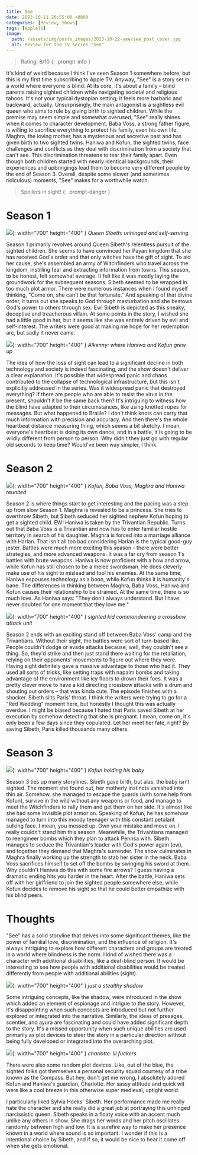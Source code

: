 ```yaml
---
title: See
date: 2023-10-11 20:55:00 +0800
categories: [Review, Shows]
tags: [AppleTV]
image:
  path: /assets/img/posts_images/2023-10-22-see/see_post_cover.jpg
  alt: Review for the TV series "See"
---
```



> Rating: 8/10
{: .prompt-info }



It's kind of weird because I think I've seen Season 1 somewhere before, but this is my first time subscribing to Apple TV. Anyway, "See" is a story set in a world where everyone is blind. At its core, it's about a family – blind parents raising sighted children while navigating societal and religious taboos. It's not your typical dystopian setting; it feels more barbaric and backward, actually. Unsurprisingly, the main antagonist is a sightless evil queen who aims to rule by giving birth to sighted children. While the premise may seem simple and somewhat overused, "See" really shines when it comes to character development. Baba Voss, a strong father figure, is willing to sacrifice everything to protect his family, even his own life. Maghra, the loving mother, has a mysterious and secretive past and has given birth to two sighted twins. Haniwa and Kofun, the sighted twins, face challenges and conflicts as they deal with discrimination from a society that can't see. This discrimination threatens to tear their family apart. Even though both children started with nearly identical backgrounds, their experiences and upbringings lead them to become very different people by the end of Season 3. Overall, despite some slower (and sometimes ridiculous) moments, "See" makes for a worthwhile watch.


> Spoilers in sight!
{: .prompt-danger }


# Season 1

![](/assets/img/posts_images/2023-10-22-see/see_sibeth.webp){: width="700" height="400" } 
_Queen Sibeth: unhinged and self-serving_

Season 1 primarily revolves around Queen Sibeth's relentless pursuit of the sighted children. She seems to have convinced her Payan kingdom that she has received God's order and that only witches have the gift of sight. To aid her cause, she's assembled an army of Witchfinders who travel across the kingdom, instilling fear and extracting information from towns. This season, to be honest, felt somewhat average. It felt like it was mostly laying the groundwork for the subsequent seasons. Sibeth seemed to be wrapped in too much plot armor. There were numerous instances when I found myself thinking, "Come on, she can't be that fortunate." And speaking of that divine order, it turns out she speaks to God through masturbation and she bestows God's power to others through sex. Ew! Sibeth is depicted as this sneaky, deceptive and treacherous villain. At some points in the story, I wished she had a little good in her, but it seems like she was entirely driven by evil and self-interest. The writers were good at making me hope for her redemption arc, but sadly it never came.

![](/assets/img/posts_images/2023-10-22-see/alkenny.webp){: width="700" height="400" } 
_Alkenny: where Haniwa and Kofun grew up_

The idea of how the loss of sight can lead to a significant decline in both technology and society is indeed fascinating, and the show doesn't deliver a clear explanation. It's possible that widespread panic and chaos contributed to the collapse of technological infrastructure, but this isn't explicitly addressed in the series. Was it widespread panic that destroyed everything? If there are people who are able to resist the virus in the present, shouldn't it be the same back then? It's intriguing to witness how the blind have adapted to their circumstances, like using knotted ropes for messages. But what happened to Braille? I don't think knots can carry that much information with precision and accuracy. And then there's the whole heartbeat distance measuring thing, which seems a bit sketchy. I mean, everyone's heartbeat is doing its own dance, and in a battle, it is going to be wildly different from person to person. Why didn't they just go with regular old seconds to keep time? Would've been way simpler, I think.

# Season 2

![](/assets/img/posts_images/2023-10-22-see/baba_family.webp){: width="700" height="400" } 
_Kofun, Baba Voss, Maghra and Haniwa reunited_

Season 2 is where things start to get interesting and the pacing was a step up from slow Season 1. Maghra is revealed to be a princess. She tries to overthrow Sibeth, but Sibeth seduced her sighted nephew Kofun hoping to get a sighted child. EW!  Haniwa is taken by the Trivantian Republic. Turns out that Baba Voss is a Trivantian and now has to enter familiar hostile territory in search of his daughter. Maghra is forced into a marriage alliance with Harlan. That isn't all too bad considering Harlan is the typical good-guy jester. Battles were much more exciting this season - there were better strategies, and more advanced weapons. It was a far cry from season 1's battles with brute weapons. Haniwa is now proficient with a bow and arrow, while Kofun has still chosen to be a melee swordsman. He does cleverly make use of his sight to mislead and fool his enemies. At the same time, Haniwa espouses technology as a boon, while Kofun thinks it is humanity's bane. The differences in thinking between Maghra, Baba Voss, Haniwa and Kofun causes their relationship to be strained. At the same time, there is so much love. As Haniwa says: "They don't always understand. But I have never doubted for one moment that they love me."

![](/assets/img/posts_images/2023-10-22-see/sighted_kid_attack_unit.png){: width="700" height="400" } 
_sighted kid commandeering a crossbow attack unit_

Season 2 ends with an exciting stand off between Baba Voss' camp and the Trivantians. Without their sight, the battles were sort of turn-based like. People couldn't dodge or evade attacks because, well, they couldn't see a thing. So, they'd strike and then just stand there waiting for the retaliation, relying on their opponents' movements to figure out where they were. Having sight definitely gave a massive advantage to those who had it. They used all sorts of tricks, like setting traps with napalm bombs and taking advantage of the environment like icy floors to drown their foes. It was a pretty clever move to have a kid directing crossbow attacks with a drum and shouting out orders – that was kinda cute. The episode finishes with a shocker. Sibeth silts Paris' throat. I think the writers were trying to go for a "Red Wedding" moment here, but honestly I thought this was actually overdue. I might be biased because I hated that Paris saved Sibeth at her execution by somehow detecting that she is pregnant. I mean, come on, it's only been a few days since they copulated. Let her meet her fate, right? By saving Sibeth, Paris killed thousands many others.

# Season 3

![](/assets/img/posts_images/2023-10-22-see/kofun_baby.jpeg){: width="700" height="400" } 
_Kofun holding his baby_

Season 3 ties up many storylines. Sibeth gave birth, but alas, the baby isn't sighted. The moment she found out, her motherly instincts vanished into thin air. Somehow, she managed to escape the guards (with some help from Kofun), survive in the wild without any weapons or food, and manage to meet the Witchfinders to rally them and get them on her side. It's almost like she had some invisible plot armor on. Speaking of Kofun, he has somehow managed to turn into this moody teenager with this constant petulant sulking face. I mean, you messed up. Own your mistake and move on. I really couldn't stand him this season. Meanwhile, the Trivantians managed to reengineer bombs which they plan to attack Pennsa with. Sibeth manages to seduce the Trivantian's leader with God's power again (ew), and together they demand that Maghra's surrender. The show culminates in Maghra finally working up the strength to stab her sister in the neck. Baba Voss sacrifices himself to set off the bombs by swinging his sword at them. Why couldn't Haniwa do this with some fire arrows? I guess having a dramatic ending hits you harder in the heart. After the battle, Haniwa sets off with her girlfriend to join the sighted people somewhere else, while Kofun decides to remove his sight so that he could better empathize with his blind peers.


# Thoughts

"See" has a solid storyline that delves into some significant themes, like the power of familial love, discrimination, and the influence of religion. It's always intriguing to explore how different characters and groups are treated in a world where blindness is the norm.  I kind of wished there was a character with additional disabilities, like a deaf-blind person. It would be interesting to see how people with additional disabilities would be treated differently from people with additional abilities (sight).

![](/assets/img/posts_images/2023-10-22-see/shadow.webp){: width="700" height="400" } 
_just a stealthy shadow_

Some intriguing concepts, like the shadow, were introduced in the show which added an element of espionage and intrigue to the story. However, it's disappointing when such concepts are introduced but not further explored or integrated into the narrative. Similarly, the ideas of presages, scentier, and ayura are fascinating and could have added significant depth to the story. It's a missed opportunity when such unique abilities are used primarily as plot devices to steer the story in a particular direction without being fully developed or integrated into the overarching plot.

![](/assets/img/posts_images/2023-10-22-see/charlotte.png){: width="700" height="400" } 
_charlotte: lil fuckers_

There were also some random plot devices. Like, out of the blue, the sighted folks got themselves a personal security squad courtesy of a tribe known as the Compass. But hey, don't get me wrong, I absolutely adored Kofun and Haniwa's guardian, Charlotte. Her sassy attitude and quick wit were like a cool breeze in this otherwise super medieval, uptight world.

I particularly liked Sylvia Hoeks' Sibeth. Her performance made me really hate the character and she really did a great job at portraying this unhinged narcissistic queen. Sibeth speaks in a floaty voice with an accent much unlike any others in show. She drags her words  and her pitch oscillates randomly between high and low. It is a surefire way to make her presence known in a world where sound is so important. I wonder if this is a intentional choice by Sibeth, and if so, it would be nice to hear it come off when she gets emotional.  

<!-- ![](/assets/img/posts_images/2023-10-11-baldurgate3/bg3_dialogue.png){: width="700" height="400" } 
_Conversation is dependent on your background[^footnote1]_
 -->


<!-- ##### References:
[^footnote1]: reddit: <https://www.reddit.com/r/BaldursGate3/comments/yjjjtt/these_dialogue_options_are_cracking_me_up/> -->